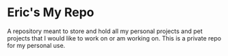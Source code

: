<h1> Eric's My Repo </h1>

<p> A repository meant to store and hold all my personal projects and pet projects that I would like to work on or am working on. This is a private repo for my personal use. </p>
